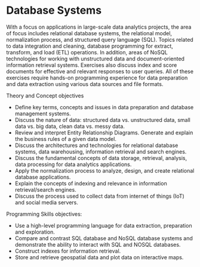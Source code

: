 # Database Systems
 
With a focus on applications in large-scale data analytics projects, the area of focus includes relational database systems, the relational model, normalization process, and structured query language (SQL). Topics related to data integration and cleaning, database programming for extract, transform, and load (ETL) operations. In addition, areas of NoSQL technologies for working with unstructured data and document-oriented information retrieval systems. Exercises also discuss index and score documents for effective and relevant responses to user queries. All of these exercises require hands-on programming experience for data preparation and data extraction using various data sources and file formats.

Theory and Concept objectives
- Define key terms, concepts and issues in data preparation and database
management systems.
- Discuss the nature of data: structured data vs. unstructured data, small
data vs. big data, clean data vs. messy data.
- Review and interpret Entity Relationship Diagrams. Generate and explain
the business rules of a given data model.
- Discuss the architectures and technologies for relational database systems,
data warehousing, information retrieval and search engines.
- Discuss the fundamental concepts of data storage, retrieval, analysis, data
processing for data analytics applications.
- Apply the normalization process to analyze, design, and create relational
database applications.
- Explain the concepts of indexing and relevance in information
retrieval/search engines.
- Discuss the process used to collect data from internet of things (IoT) and social
media servers. 

Programming Skills objectives:
- Use a high-level programming language for data extraction, preparation and exploration.
- Compare and contrast SQL database and NoSQL database systems and demonstrate the ability to interact with SQL and NOSQL databases.
- Construct indexes for information retrieval.
- Store and retrieve geospatial data and plot data on interactive maps.
